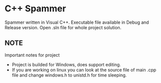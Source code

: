# C++ Spammer
Spammer written in Visual C++. Executable file available in Debug and Release version. Open .sln file for whole project solution.
## NOTE
Important notes for project
* Project is builded for Windows, does support editing.
* If you are working on linux you can look at the source file of main .cpp file and change windows.h to unistd.h for time sleeping.
